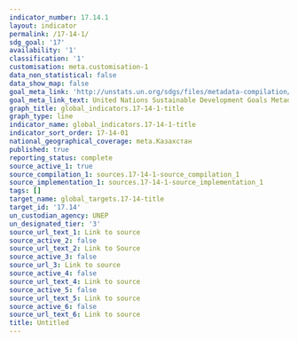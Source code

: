 ```yaml
---
indicator_number: 17.14.1
layout: indicator
permalink: /17-14-1/
sdg_goal: '17'
availability: '1'
classification: '1'
customisation: meta.customisation-1
data_non_statistical: false
data_show_map: false
goal_meta_link: 'http://unstats.un.org/sdgs/files/metadata-compilation/Metadata-Goal-17.pdf'
goal_meta_link_text: United Nations Sustainable Development Goals Metadata (pdf 468kB)
graph_title: global_indicators.17-14-1-title
graph_type: line
indicator_name: global_indicators.17-14-1-title
indicator_sort_order: 17-14-01
national_geographical_coverage: meta.Казахстан
published: true
reporting_status: complete
source_active_1: true
source_compilation_1: sources.17-14-1-source_compilation_1
source_implementation_1: sources.17-14-1-source_implementation_1
tags: []
target_name: global_targets.17-14-title
target_id: '17.14'
un_custodian_agency: UNEP
un_designated_tier: '3'
source_url_text_1: Link to source
source_active_2: false
source_url_text_2: Link to Source
source_active_3: false
source_url_3: Link to source
source_active_4: false
source_url_text_4: Link to source
source_active_5: false
source_url_text_5: Link to source
source_active_6: false
source_url_text_6: Link to source
title: Untitled
---
```

